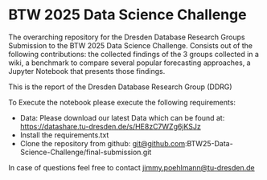 # BTW 2025 Data Science Challenge
The overarching repository for the Dresden Database Research Groups Submission to the BTW 2025 Data Science Challenge. Consists out of the following contributions: the collected findings of the 3 groups collected in a wiki, a benchmark to compare several popular forecasting approaches, a Jupyter Notebook that presents those findings.

This is the report of the Dresden Database Research Group (DDRG)

To Execute the notebook please execute the following requirements:
- Data: Please download our latest Data which can be found at: https://datashare.tu-dresden.de/s/HE8zC7WZg6jKSJz
- Install the requirements.txt
- Clone the repository from github: git@github.com:BTW25-Data-Science-Challenge/final-submission.git
                                        

In case of questions feel free to contact jimmy.poehlmann@tu-dresden.de
